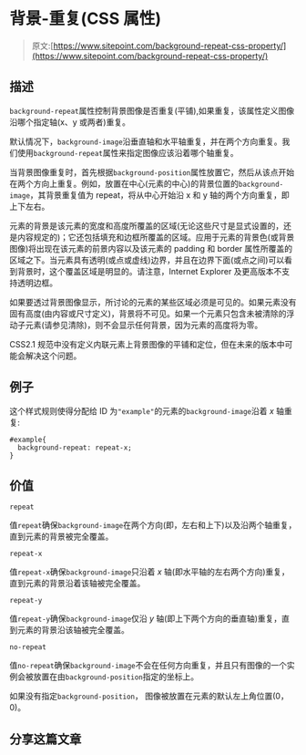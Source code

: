 # 背景-重复(CSS 属性)

> 原文:[https://www.sitepoint.com/background-repeat-css-property/](https://www.sitepoint.com/background-repeat-css-property/)

## 描述

`background-repeat`属性控制背景图像是否重复(平铺),如果重复，该属性定义图像沿哪个指定轴(x、y 或两者)重复。

默认情况下，`background-image`沿垂直轴和水平轴重复，并在两个方向重复。我们使用`background-repeat`属性来指定图像应该沿着哪个轴重复。

当背景图像重复时，首先根据`background-position`属性放置它，然后从该点开始在两个方向上重复。例如，放置在中心(元素的中心)的背景位置的`background-image`，其背景重复值为 repeat，将从中心开始沿 x 和 y 轴的两个方向重复，即上下左右。

元素的背景是该元素的宽度和高度所覆盖的区域(无论这些尺寸是显式设置的，还是内容规定的)；它还包括填充和边框所覆盖的区域。应用于元素的背景色(或背景图像)将出现在该元素的前景内容以及该元素的 padding 和 border 属性所覆盖的区域之下。当元素具有透明(或点或虚线)边界，并且在边界下面(或点之间)可以看到背景时，这个覆盖区域是明显的。请注意，Internet Explorer 及更高版本不支持透明边框。

如果要透过背景图像显示，所讨论的元素的某些区域必须是可见的。如果元素没有固有高度(由内容或尺寸定义)，背景将不可见。如果一个元素只包含未被清除的浮动子元素(请参见清除)，则不会显示任何背景，因为元素的高度将为零。

CSS2.1 规范中没有定义内联元素上背景图像的平铺和定位，但在未来的版本中可能会解决这个问题。

## 例子

这个样式规则使得分配给 ID 为`"example"`的元素的`background-image`沿着 *x* 轴重复:

```
#example{
  background-repeat: repeat-x;
}
```

## 价值

`repeat`

值`repeat`确保`background-image`在两个方向(即，左右和上下)以及沿两个轴重复，直到元素的背景被完全覆盖。

`repeat-x`

值`repeat-x`确保`background-image`只沿着 *x* 轴(即水平轴的左右两个方向)重复，直到元素的背景沿着该轴被完全覆盖。

`repeat-y`

值`repeat-y`确保`background-image`仅沿 *y* 轴(即上下两个方向的垂直轴)重复，直到元素的背景沿该轴被完全覆盖。

`no-repeat`

值`no-repeat`确保`background-image`不会在任何方向重复，并且只有图像的一个实例会被放置在由`background-position`指定的坐标上。

如果没有指定`background-position`，
图像被放置在元素的默认左上角位置(0，0)。

## 分享这篇文章